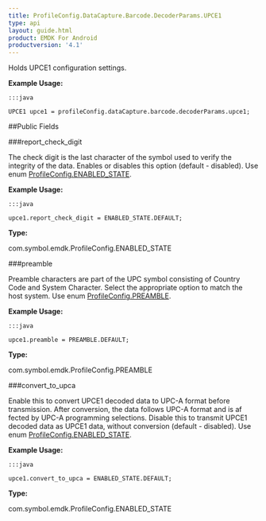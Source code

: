 ```yaml
---
title: ProfileConfig.DataCapture.Barcode.DecoderParams.UPCE1
type: api
layout: guide.html
product: EMDK For Android
productversion: '4.1'
---
```



Holds UPCE1 configuration settings. 
 
 

**Example Usage:**
	
	:::java
	
	UPCE1 upce1 = profileConfig.dataCapture.barcode.decoderParams.upce1;
	


##Public Fields

###report_check_digit

The check digit is the last character of the symbol used to verify the integrity of the data. 
 Enables or disables this option (default - disabled). 
 Use enum [ ProfileConfig.ENABLED_STATE](../ProfileConfig-ENABLED_STATE). 
 
 

**Example Usage:**
	
	:::java
	
	upce1.report_check_digit = ENABLED_STATE.DEFAULT;
	


**Type:**

com.symbol.emdk.ProfileConfig.ENABLED_STATE

###preamble

Preamble characters are part of the UPC symbol consisting of Country Code and System Character. 
 Select the appropriate option to match the host system. 
 Use enum [ ProfileConfig.PREAMBLE](../ProfileConfig-PREAMBLE). 
 
 

**Example Usage:**
	
	:::java
	
	upce1.preamble = PREAMBLE.DEFAULT;
	


**Type:**

com.symbol.emdk.ProfileConfig.PREAMBLE

###convert_to_upca

Enable this to convert UPCE1 decoded data to UPC-A format before transmission. 
 After conversion, the data follows UPC-A format and is af fected by UPC-A programming selections. 
 Disable this to transmit UPCE1 decoded data as UPCE1 data, without conversion (default - disabled). 
 Use enum [ ProfileConfig.ENABLED_STATE](../ProfileConfig-ENABLED_STATE). 
 
 

**Example Usage:**
	
	:::java
	
	upce1.convert_to_upca = ENABLED_STATE.DEFAULT;
	


**Type:**

com.symbol.emdk.ProfileConfig.ENABLED_STATE









